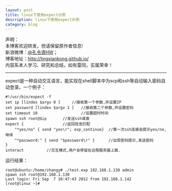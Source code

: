 ```yaml
---
layout: post
title: linux下使用expect示例
description: linux下使用expect示例
category: blog
---
```


声明：  
本博客欢迎转发，但请保留原作者信息!  
新浪微博：[@孔令贤HW](http://weibo.com/lingxiankong)；   
博客地址：<http://lingxiankong.github.io/>  
内容系本人学习、研究和总结，如有雷同，实属荣幸！

---

expect是一种自动交互语言，能实现在shell脚本中为scp和ssh等自动输入密码自动登录。一个例子：
    
    #!/usr/bin/expect -f  
    set ip [lindex $argv 0 ]     //接收第一个参数,并设置IP  
    set password [lindex $argv 1 ]   //接收第二个参数,并设置密码  
    set timeout 10                   //设置超时时间  
    spawn ssh root@$ip       //发送ssh请滶  
    expect {                 //返回信息匹配  
        "*yes/no" { send "yes\r"; exp_continue}  //第一次ssh连接会提示yes/no,继续  
        "*password:" { send "$password\r" }      //出现密码提示,发送密码  
    }  
    interact          //交互模式,用户会停留在远程服务器上面.  

运行结果：

    root@ubuntu:/home/zhangy# ./test.exp 192.168.1.130 admin  
    spawn ssh root@192.168.1.130  
    Last login: Fri Sep  7 10:47:43 2012 from 192.168.1.142  
    [root@linux ~]#  